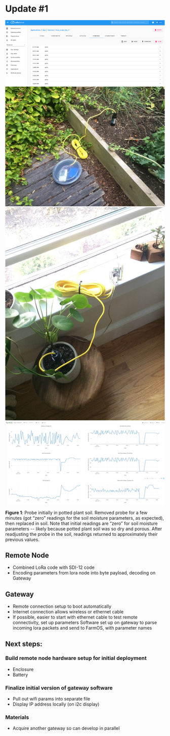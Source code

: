 # Update #1

<img src="assets/gateway.png">
<img src="assets/garden_test.JPG">
<img src="assets/potted_test.JPG">
<img src="assets/probe_removal_replace_readjust.png">


**Figure 1**:  Probe initially in potted plant soil.  Removed probe for a few minutes (got “zero” readings for the soil moisture parameters, as expected), then replaced in soil.  Note that initial readings are “zero” for soil moisture parameters -- likely because potted plant soil was so dry and porous.  After readjusting the probe in the soil, readings returned to approximately their previous values. 


## Remote Node

- Combined LoRa code with SDI-12 code
- Encoding parameters from lora node into byte payload, decoding on Gateway

## Gateway

- Remote connection setup to boot automatically 
- Internet connection allows wireless or ethernet cable
- If possible, easier to start with ethernet cable to test remote connectivity, set up parameters
Software set up on gateway to parse incoming lora packets and send to FarmOS, with parameter names

## Next steps:

### Build remote node hardware setup for initial deployment
- Enclosure
- Battery

### Finalize initial version of gateway software
- Pull out wifi params into separate file
- Display IP address locally (on i2c display)

### Materials

- Acquire another gateway so can develop in parallel


